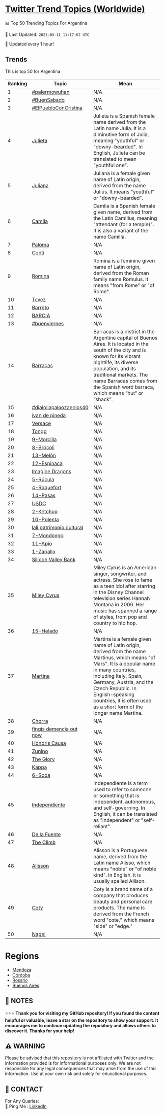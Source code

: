 [Twitter Trend Topics (Worldwide)](https://github.com/ErcinDedeoglu/Twitter-Trend-Topics)
==========


📊 Top 50 Trending Topics For Argentina

📆 Last Updated: `2023-03-11 11:17:02 UTC`

🔧 Updated every 1 hour!


## Trends

This is top 50 for Argentina

| Ranking | Topic | Mean |
| ------- | ------------ | ------------ |
| 1 | [#palermowuhan](http://twitter.com/search?q=%23palermowuhan) | N/A |
| 2 | [#BuenSabado](http://twitter.com/search?q=%23BuenSabado) | N/A |
| 3 | [#ElPuebloConCristina](http://twitter.com/search?q=%23ElPuebloConCristina) | N/A |
| 4 | [Julieta](http://twitter.com/search?q=Julieta) | Julieta is a Spanish female name derived from the Latin name Julia. It is a diminutive form of Julia, meaning "youthful" or "downy-bearded". In English, Julieta can be translated to mean "youthful one". |
| 5 | [Juliana](http://twitter.com/search?q=Juliana) | Juliana is a female given name of Latin origin, derived from the name Julius. It means "youthful" or "downy-bearded". |
| 6 | [Camila](http://twitter.com/search?q=Camila) | Camila is a Spanish female given name, derived from the Latin Camillus, meaning "attendant (for a temple)". It is also a variant of the name Camilla. |
| 7 | [Paloma](http://twitter.com/search?q=Paloma) | N/A |
| 8 | [Conti](http://twitter.com/search?q=Conti) | N/A |
| 9 | [Romina](http://twitter.com/search?q=Romina) | Romina is a feminine given name of Latin origin, derived from the Roman family name Romulus. It means "from Rome" or "of Rome". |
| 10 | [Tevez](http://twitter.com/search?q=Tevez) | N/A |
| 11 | [Barreto](http://twitter.com/search?q=Barreto) | N/A |
| 12 | [BARCIA](http://twitter.com/search?q=BARCIA) | N/A |
| 13 | [#buenviernes](http://twitter.com/search?q=%23buenviernes) | N/A |
| 14 | [Barracas](http://twitter.com/search?q=Barracas) | Barracas is a district in the Argentine capital of Buenos Aires. It is located in the south of the city and is known for its vibrant nightlife, its diverse population, and its traditional markets. The name Barracas comes from the Spanish word barraca, which means “hut” or “shack”. |
| 15 | [#dialollapaloozaenlos40](http://twitter.com/search?q=%23dialollapaloozaenlos40) | N/A |
| 16 | [ivan de pineda](http://twitter.com/search?q=ivan+de+pineda) | N/A |
| 17 | [Versace](http://twitter.com/search?q=Versace) | N/A |
| 18 | [Tongo](http://twitter.com/search?q=Tongo) | N/A |
| 19 | [9-Morcilla](http://twitter.com/search?q=9-Morcilla) | N/A |
| 20 | [8-Brócoli](http://twitter.com/search?q=8-Br%c3%b3coli) | N/A |
| 21 | [13-Melón](http://twitter.com/search?q=13-Mel%c3%b3n) | N/A |
| 22 | [12-Espinaca](http://twitter.com/search?q=12-Espinaca) | N/A |
| 23 | [Imagine Dragons](http://twitter.com/search?q=Imagine+Dragons) | N/A |
| 24 | [5-Rúcula](http://twitter.com/search?q=5-R%c3%bacula) | N/A |
| 25 | [4-Roquefort](http://twitter.com/search?q=4-Roquefort) | N/A |
| 26 | [14-Pasas](http://twitter.com/search?q=14-Pasas) | N/A |
| 27 | [USDC](http://twitter.com/search?q=USDC) | N/A |
| 28 | [2-Ketchup](http://twitter.com/search?q=2-Ketchup) | N/A |
| 29 | [10-Polenta](http://twitter.com/search?q=10-Polenta) | N/A |
| 30 | [lali patrimonio cultural](http://twitter.com/search?q=lali+patrimonio+cultural) | N/A |
| 31 | [7-Mondongo](http://twitter.com/search?q=7-Mondongo) | N/A |
| 32 | [11-Apio](http://twitter.com/search?q=11-Apio) | N/A |
| 33 | [1-Zapallo](http://twitter.com/search?q=1-Zapallo) | N/A |
| 34 | [Silicon Valley Bank](http://twitter.com/search?q=Silicon+Valley+Bank) | N/A |
| 35 | [Miley Cyrus](http://twitter.com/search?q=Miley+Cyrus) | Miley Cyrus is an American singer, songwriter, and actress. She rose to fame as a teen idol after starring in the Disney Channel television series Hannah Montana in 2006. Her music has spanned a range of styles, from pop and country to hip hop. |
| 36 | [15-Helado](http://twitter.com/search?q=15-Helado) | N/A |
| 37 | [Martina](http://twitter.com/search?q=Martina) | Martina is a female given name of Latin origin, derived from the name Martinus, which means "of Mars". It is a popular name in many countries, including Italy, Spain, Germany, Austria, and the Czech Republic. In English-speaking countries, it is often used as a short form of the longer name Martina. |
| 38 | [Chorra](http://twitter.com/search?q=Chorra) | N/A |
| 39 | [fingis demencia out now](http://twitter.com/search?q=fingis+demencia+out+now) | N/A |
| 40 | [Honoris Causa](http://twitter.com/search?q=Honoris+Causa) | N/A |
| 41 | [Zunino](http://twitter.com/search?q=Zunino) | N/A |
| 42 | [The Glory](http://twitter.com/search?q=The+Glory) | N/A |
| 43 | [Kappa](http://twitter.com/search?q=Kappa) | N/A |
| 44 | [6-Soda](http://twitter.com/search?q=6-Soda) | N/A |
| 45 | [Independiente](http://twitter.com/search?q=Independiente) | Independiente is a term used to refer to someone or something that is independent, autonomous, and self-governing. In English, it can be translated as "independent" or "self-reliant". |
| 46 | [De la Fuente](http://twitter.com/search?q=De+la+Fuente) | N/A |
| 47 | [The Climb](http://twitter.com/search?q=The+Climb) | N/A |
| 48 | [Alisson](http://twitter.com/search?q=Alisson) | Alisson is a Portuguese name, derived from the Latin name Alisso, which means "noble" or "of noble kind". In English, it is usually spelled Allison. |
| 49 | [Coty](http://twitter.com/search?q=Coty) | Coty is a brand name of a company that produces beauty and personal care products. The name is derived from the French word "cote," which means "side" or "edge." |
| 50 | [Nagel](http://twitter.com/search?q=Nagel) | N/A |



# Regions

* [Mendoza](</Argentina/Mendoza.md>)
* [Córdoba](</Argentina/Córdoba.md>)
* [Rosario](</Argentina/Rosario.md>)
* [Buenos Aires](</Argentina/Buenos Aires.md>)



## 📝 NOTES

⭐⭐⭐ **Thank you for visiting my GitHub repository! If you found the content helpful or valuable, leave a star on the repository to show your support. It encourages me to continue updating the repository and allows others to discover it. Thanks for your help!**


## ⚠️ WARNING

Please be advised that this repository is not affiliated with Twitter and the information provided is for informational purposes only. We are not responsible for any legal consequences that may arise from the use of this information. Use at your own risk and solely for educational purposes.


## 📨 CONTACT

 For Any Queries:  
            🏓 Ping Me : [LinkedIn](https://www.linkedin.com/in/ercindedeoglu/)
